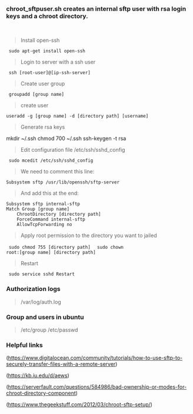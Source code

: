 
### chroot_sftpuser.sh creates an internal sftp user with rsa login keys and a chroot directory. 

<br>

> Install open-ssh

<code> sudo apt-get install open-ssh </code>

> Login to server with a ssh user

<code> ssh [root-user]@[ip-ssh-server] </code>

> Create user group

<code> groupadd [group name] </code>

> create user

<code>useradd -g [group name] -d [directory path] [username] </code>

> Generate rsa keys

mkdir ~/.ssh
chmod 700 ~/.ssh
ssh-keygen -t rsa

> Edit configuration file /etc/ssh/sshd_config

<code> sudo mcedit /etc/ssh/sshd_config</code>

> We need to comment this line:

    Subsystem sftp /usr/lib/openssh/sftp-server

> And add this at the end:

    Subsystem sftp internal-sftp
    Match Group [group name]
        ChrootDirectory [directory path]
        ForceCommand internal-sftp
        AllowTcpForwarding no

> Apply root permission to the directory you want to jailed
 
<code> sudo chmod 755 [directory path] </code>
<code> sudo chown root:[group name] [directory path] </code>

> Restart

<code> sudo service sshd Restart</code>

### Authorization logs

> /var/log/auth.log

### Group and users in ubuntu

> /etc/group
> /etc/passwd

### Helpful links
(https://www.digitalocean.com/community/tutorials/how-to-use-sftp-to-securely-transfer-files-with-a-remote-server)

(https://kb.iu.edu/d/aews)

(https://serverfault.com/questions/584986/bad-ownership-or-modes-for-chroot-directory-component)

(https://www.thegeekstuff.com/2012/03/chroot-sftp-setup/)